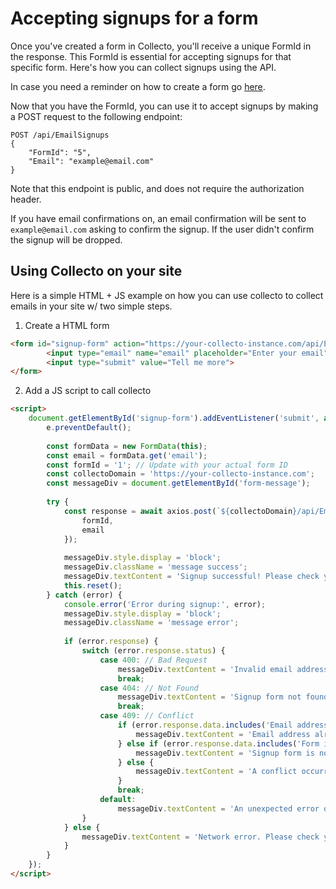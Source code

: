 # Accepting signups for a form

Once you've created a form in Collecto, you'll receive a unique FormId in the response. This FormId is essential for accepting signups for that specific form. Here's how you can collect signups using the API.

In case you need a reminder on how to create a form go [here](https://www.16elt.com/Collecto/usage/create_forms/).

Now that you have the FormId, you can use it to accept signups by making a POST request to the following endpoint:

```
POST /api/EmailSignups
{
    "FormId": "5",
    "Email": "example@email.com"
}
```

Note that this endpoint is public, and does not require the authorization header.

If you have email confirmations on, an email confirmation will be sent to `example@email.com` asking to confirm the signup. If the user didn't confirm the signup will be dropped.

## Using Collecto on your site

Here is a simple HTML + JS example on how you can use collecto to collect emails in your site w/ two simple steps.

1. Create a HTML form
```html
<form id="signup-form" action="https://your-collecto-instance.com/api/EmailSignups" method="POST">
        <input type="email" name="email" placeholder="Enter your email" required>
        <input type="submit" value="Tell me more">
</form>
```

2. Add a JS script to call collecto
```html
<script>
    document.getElementById('signup-form').addEventListener('submit', async function(e) {
        e.preventDefault();
        
        const formData = new FormData(this);
        const email = formData.get('email');
        const formId = '1'; // Update with your actual form ID
        const collectoDomain = 'https://your-collecto-instance.com';
        const messageDiv = document.getElementById('form-message');
        
        try {
            const response = await axios.post(`${collectoDomain}/api/EmailSignups`, {
                formId,
                email
            });
            
            messageDiv.style.display = 'block';
            messageDiv.className = 'message success';
            messageDiv.textContent = 'Signup successful! Please check your email to confirm your subscription.';
            this.reset();
        } catch (error) {
            console.error('Error during signup:', error);
            messageDiv.style.display = 'block';
            messageDiv.className = 'message error';
            
            if (error.response) {
                switch (error.response.status) {
                    case 400: // Bad Request
                        messageDiv.textContent = 'Invalid email address.';
                        break;
                    case 404: // Not Found
                        messageDiv.textContent = 'Signup form not found.';
                        break;
                    case 409: // Conflict
                        if (error.response.data.includes('Email address already signed up')) {
                            messageDiv.textContent = 'Email address already signed up.';
                        } else if (error.response.data.includes('Form is not active')) {
                            messageDiv.textContent = 'Signup form is not active.';
                        } else {
                            messageDiv.textContent = 'A conflict occurred. Please try again.';
                        }
                        break;
                    default:
                        messageDiv.textContent = 'An unexpected error occurred. Please try again.';
                }
            } else {
                messageDiv.textContent = 'Network error. Please check your internet connection and try again.';
            }
        }
    });
</script>
```